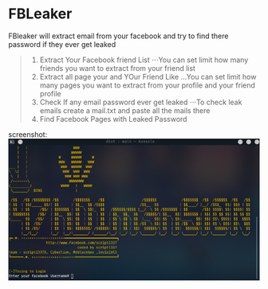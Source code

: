 # FBLeaker
FBleaker will extract email from your facebook and try to find there password if they ever get leaked

>1. Extract Your Facebook friend List
>⋅⋅⋅You can set limit how many friends you want to extract from your friend list
>2. Extract all page your and YOur Friend Like
>...You can set limit how many pages you want to extract from your profile and your friend profile
>3. Check If any email password ever get leaked
>⋅⋅⋅To check leak emails create a mail.txt and paste all the mails there
>4. Find Facebook Pages with Leaked Password

screenshot: 
![alt text](https://github.com/ScRiPt1337/FBLeaker/blob/master/root1x.png "screenshot")

